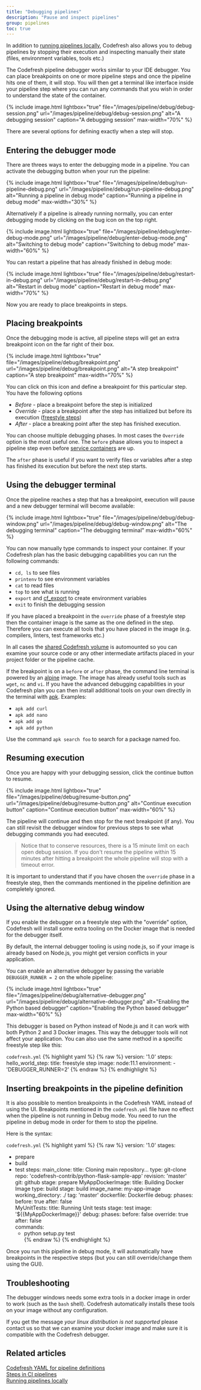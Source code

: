 ```yaml
---
title: "Debugging pipelines"
description: "Pause and inspect pipelines"
group: pipelines
toc: true
---
```


In addition to [running pipelines locally]({{site.baseurl}}/docs/pipelines/running-pipelines-locally/), Codefresh also allows you to debug pipelines by stopping their execution and inspecting manually their state (files, environment variables, tools etc.)


The Codefresh pipeline debugger works similar to your IDE debugger. You can place breakpoints on one or more pipeline steps and once the pipeline hits one of them, it will stop. You will then get a terminal like interface inside your pipeline step where you can run any commands that you wish in order to understand the state of the container.


{%
  include image.html
  lightbox="true"
  file="/images/pipeline/debug/debug-session.png"
  url="/images/pipeline/debug/debug-session.png"
  alt="A debugging session"
  caption="A debugging session"
  max-width="70%"
%}

There are several options for defining exactly when a step will stop.

## Entering the debugger mode

There are threes ways to enter the debugging mode in a pipeline. You can activate the debugging button when your run the pipeline:

{%
  include image.html
  lightbox="true"
  file="/images/pipeline/debug/run-pipeline-debug.png"
  url="/images/pipeline/debug/run-pipeline-debug.png"
  alt="Running a pipeline in debug mode"
  caption="Running a pipeline in debug mode"
  max-width="30%"
%}

Alternatively if a pipeline is already running normally, you can enter debugging mode by clicking on the bug icon on the top right.

{%
  include image.html
  lightbox="true"
  file="/images/pipeline/debug/enter-debug-mode.png"
  url="/images/pipeline/debug/enter-debug-mode.png"
  alt="Switching to debug mode"
  caption="Switching to debug mode"
  max-width="60%"
%}

You can restart a pipeline that has already finished in debug mode:

{%
  include image.html
  lightbox="true"
  file="/images/pipeline/debug/restart-in-debug.png"
  url="/images/pipeline/debug/restart-in-debug.png"
  alt="Restart in debug mode"
  caption="Restart in debug mode"
  max-width="70%"
%}

Now you are ready to place breakpoints in steps.


## Placing breakpoints

Once the debugging mode is active, all pipeline steps will get an extra breakpoint icon on the far right of their box.

{%
  include image.html
  lightbox="true"
  file="/images/pipeline/debug/breakpoint.png"
  url="/images/pipeline/debug/breakpoint.png"
  alt="A step breakpoint"
  caption="A step breakpoint"
  max-width="70%"
%}


You can click on this icon and define a breakpoint for this particular step. You have the following options

* *Before* - place a breakpoint before the step is initialized 
* *Override* - place a breakpoint after the step has initialized but before its execution ([freestyle steps]({{site.baseurl}}/docs/pipelines/steps/freestyle/))
* *After* - place a breaking point after the step has finished execution.

You can choose multiple debugging phases. In most cases the `Override` option is the most useful one. The `before` phase allows you to inspect
a pipeline step even before [service containers]({{site.baseurl}}/docs/pipelines/service-containers/) are up.

The `after` phase is useful if you want to verify files or variables after a step has finished its execution but before the next step starts. 


## Using the debugger terminal

Once the pipeline reaches a step that has a breakpoint, execution will pause and a new debugger terminal will become available:

{%
  include image.html
  lightbox="true"
  file="/images/pipeline/debug/debug-window.png"
  url="/images/pipeline/debug/debug-window.png"
  alt="The debugging terminal"
  caption="The debugging terminal"
  max-width="60%"
%}

You can now manually type commands to inspect your container. If your Codefresh plan has the basic debugging capabilities you can run the following commands:

* `cd, ls` to see files
* `printenv` to see environment variables
* `cat` to read files
* `top` to see what is running
* `export` and [cf_export]({{site.baseurl}}/docs/pipelines/variables/#using-cf_export-command) to create environment variables
* `exit` to finish the debugging session

If you have placed a breakpoint in the `override` phase of a freestyle step then the container image is the same as the one defined in the step. Therefore you can execute all tools that you have placed in the image (e.g. compilers, linters, test frameworks etc.)

In all cases the [shared Codefresh volume]({{site.baseurl}}/docs/pipelines/introduction-to-codefresh-pipelines/#sharing-the-workspace-between-build-steps) is automounted so you can examine your source code or any other intermediate artifacts placed in your project folder or the pipeline cache.

If the breakpoint is on a `before` or `after` phase, the command line terminal is powered by an [alpine](https://alpinelinux.org/) image. The image has already useful tools such as `wget`, `nc` and `vi`. If you have the advanced debugging capabilities in your Codefresh plan you can then install additional tools on your own directly in the terminal with [apk](https://wiki.alpinelinux.org/wiki/Alpine_Linux_package_management). Examples:

* `apk add curl`
* `apk add nano`
* `apk add go`
* `apk add python`

Use the command `apk search foo` to search for a package named foo.


## Resuming execution

Once you are happy with your debugging session, click the continue button to resume.

{%
  include image.html
  lightbox="true"
  file="/images/pipeline/debug/resume-button.png"
  url="/images/pipeline/debug/resume-button.png"
  alt="Continue execution button"
  caption="Continue execution button"
  max-width="60%"
%}

The pipeline will continue and then stop for the next breakpoint (if any). You can still revisit the debugger window for previous steps to see what debugging commands you had executed.

>Notice that to conserve resources, there is a 15 minute limit on each open debug session. If you don't resume the pipeline within 15 minutes after hitting a breakpoint the whole pipeline will stop with a timeout error.

It is important to understand that if you have chosen the `override` phase in a freestyle step, then the commands mentioned in the pipeline definition are completely ignored.

## Using the alternative debug window

If you enable the debugger on a freestyle step with the "override" option, Codefresh will install some extra tooling on the Docker image that is needed for the debugger itself.

By default, the internal debugger tooling is using node.js, so if your image is already based on Node.js, you might get version conflicts in your application.

You can enable an alternative debugger by passing the variable `DEBUGGER_RUNNER = 2` on the whole pipeline:

{%
  include image.html
  lightbox="true"
  file="/images/pipeline/debug/alternative-debugger.png"
  url="/images/pipeline/debug/alternative-debugger.png"
  alt="Enabling the Python based debugger"
  caption="Enabling the Python based debugger"
  max-width="60%"
%}

This debugger is based on Python instead of Node.js and it can work with both Python 2 and 3 Docker images.
This way the debugger tools will not affect your application. You can also use the same method in a specific freestyle step like this:

`codefresh.yml`
{% highlight yaml %}
{% raw %}
version: '1.0'
steps:
  hello_world_step:
    title: freestyle step
    image: node:11.1
    environment:
      - 'DEBUGGER_RUNNER=2'
{% endraw %}
{% endhighlight %}





## Inserting breakpoints in the pipeline definition

It is also possible to mention breakpoints in the Codefresh YAML instead of using the UI. Breakpoints mentioned in the `codefresh.yml` file have no effect when the pipeline is not running in Debug mode. You need to run the pipeline in debug mode in order for them to stop the pipeline.

Here is the syntax:

`codefresh.yml`
{% highlight yaml %}
{% raw %}
version: '1.0'
stages:
  - prepare
  - build
  - test
steps:
  main_clone:
    title: Cloning main repository...
    type: git-clone
    repo: 'codefresh-contrib/python-flask-sample-app'
    revision: 'master'
    git: github
    stage: prepare
  MyAppDockerImage:
    title: Building Docker Image
    type: build
    stage: build
    image_name: my-app-image
    working_directory: ./
    tag: 'master'
    dockerfile: Dockerfile
    debug:
      phases:
        before: true
        after: false   
  MyUnitTests:
    title: Running Unit tests
    stage: test
    image: '${{MyAppDockerImage}}'
    debug:
      phases:
        before: false
        override: true
        after: false    
    commands:
      - python setup.py test  
{% endraw %}
{% endhighlight %}

Once you run this pipeline in debug mode, it will automatically have breakpoints in the respective steps (but you can still override/change them using the GUI).


## Troubleshooting

The debugger windows needs some extra tools in a docker image in order to work (such as the `bash` shell). Codefresh automatically installs these tools on your image without any configuration.

If you get the message *your linux distribution is not supported* please contact us so that we can examine your docker image and make sure it is compatible with the Codefresh debugger.


## Related articles
[Codefresh YAML for pipeline definitions]({{site.baseurl}}/docs/pipelines/what-is-the-codefresh-yaml/)  
[Steps in CI pipelines]({{site.baseurl}}/docs/pipelines/steps/)  
[Running pipelines locally]({{site.baseurl}}/docs/pipelines/running-pipelines-locally/)  
